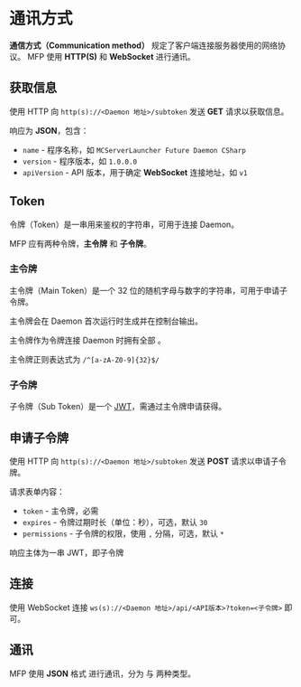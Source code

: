 # 通讯方式

**通信方式（Communication method）** 规定了客户端连接服务器使用的网络协议。
<tooltip term="mfp">MFP</tooltip> 使用 **HTTP(S)** 和 **WebSocket** 进行通讯。

## 获取信息

使用 HTTP 向 `http(s)://<Daemon 地址>/subtoken` 发送 **GET** 请求以获取信息。

响应为 **JSON**，包含：

* `name` - 程序名称，如 `MCServerLauncher Future Daemon CSharp`
* `version` - 程序版本，如 `1.0.0.0`
* `apiVersion` - API 版本，用于确定 **WebSocket** 连接地址，如 `v1`

## Token

令牌（Token）是一串用来鉴权的字符串，可用于连接 <tooltip term="daemon">Daemon</tooltip>。

<tooltip term="mfp">MFP</tooltip> 应有两种令牌，**主令牌** 和 **子令牌**。

### 主令牌

主令牌（Main Token）是一个 32 位的随机字母与数字的字符串，可用于申请子令牌。

主令牌会在 <tooltip term="daemon">Daemon</tooltip> 首次运行时生成并在控制台输出。

主令牌作为令牌连接 <tooltip term="daemon">Daemon</tooltip> 时拥有全部 [](permissions.md)。

<tip>
主令牌正则表达式为 <code>/^[a-zA-Z0-9]{32}$/</code>
</tip>

### 子令牌

子令牌（Sub Token）是一个 [JWT](https://jwt.io/)，需通过主令牌申请获得。

## 申请子令牌

使用 HTTP 向 `http(s)://<Daemon 地址>/subtoken` 发送 **POST** 请求以申请子令牌。

请求表单内容：

* `token` - 主令牌，必需
* `expires` - 令牌过期时长（单位：秒），可选，默认 `30`
* `permissions` - 子令牌的权限，使用 `,` 分隔，可选，默认 `*`

响应主体为一串 JWT，即子令牌

## 连接

使用 WebSocket 连接 `ws(s)://<Daemon 地址>/api/<API版本>?token=<子令牌>` 即可。

## 通讯

<tooltip term="mfp">MFP</tooltip> 使用 **JSON** 格式 进行通讯，分为 [](action.md) 与 [](event.md) 两种类型。